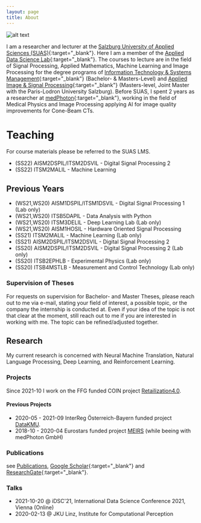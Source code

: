 ```yaml
---
layout: page
title: About
---
```


![alt text](images/long.jpg)

I am a researcher and lecturer at the [Salzburg University of Applied Sciences (SUAS)](https://www.fh-salzburg.ac.at/en/){:target="_blank"}. Here I am a member of the [Applied Data Science Lab](https://its.fh-salzburg.ac.at/forschung/applied-data-science-lab/){:target="_blank"}. The courses to lecture are in the field of Signal Processing, Applied Mathematics, Machine Learning and Image Processing for the degree programs of [Information Technology & Systems Management](https://www.fh-salzburg.ac.at/en/study/engineering/information-technology-systems-management-master){:target="_blank"} (Bachelor- & Masters-Level) and [Applied Image & Signal Processing](https://aisp-salzburg.ac.at/){:target="_blank"} (Masters-level, Joint Master with the Paris-Lodron University Salzburg). Before SUAS, I spent 2 years as a researcher at [medPhoton](https://www.medphoton.at/){:target="_blank"}, working in the field of Medical Physics and Image Processing applying AI for image quality improvements for Cone-Beam CTs.

# Teaching

For course materials please be referred to the SUAS LMS.

- (SS22) AISM2DSPIL/ITSM2DSVIL - Digital Signal Processing 2
- (SS22) ITSM2MALIL - Machine Learning

## Previous Years

- (WS21,WS20) AISM1DSPIL/ITSM1DSVIL - Digital Signal Processing 1 (Lab only)
- (WS21,WS20) ITSB5DAPIL - Data Analysis with Python
- (WS21,WS20) ITSM3DELIL - Deep Learning Lab (Lab only)
- (WS21,WS20) AISM1HOSIL - Hardware Oriented Signal Processing
- (SS21) ITSM2MALIL - Machine Learning (Lab only)
- (SS21) AISM2DSPIL/ITSM2DSVIL - Digital Signal Processing 2
- (SS20) AISM2DSPIL/ITSM2DSVIL - Digital Signal Processing 2 (Lab only)
- (SS20) ITSB2EPHLB - Experimental Physics (Lab only)
- (SS20) ITSB4MSTLB - Measurement and Control Technology (Lab only)

### Supervision of Theses

For requests on supervision for Bachelor- and Master Theses, please reach out to me via e-mail, stating your field of interest, a possible topic, or the company the internship is conducted at. Even if your idea of the topic is not that clear at the moment, still reach out to me if you are interested in working with me. The topic can be refined/adjusted together.

## Research

My current research is concerned with Neural Machine Translation, Natural Language Processing, Deep Learning, and Reinforcement Learning.

### Projects

Since 2021-10 I work on the FFG funded COIN project [Retailization4.0](https://retailization.at/).

#### Previous Projects

- 2020-05 - 2021-09 InterReg Österreich-Bayern funded project [DataKMU](https://its.fh-salzburg.ac.at/forschung/forschungsprojekte/suche/datakmu/).
- 2018-10 - 2020-04 Eurostars funded project [MEIRS](https://www.era-learn.eu/network-information/networks/eurostars-2/eurostars-cut-off-7/multi-energy-imaging-ring-system) (while beeing with medPhoton GmbH)

### Publications

see [Publications](publications/), [Google Scholar](https://scholar.google.com/citations?user=rZqsvrMAAAAJ&hl=en){:target="_blank"} and [ResearchGate](https://www.researchgate.net/profile/Martin_Uray){:target="_blank"}.

### Talks

- 2021-10-20 @ iDSC'21, International Data Science Conference 2021, Vienna (Online)
- 2020-02-13 @ JKU Linz, Institute for Computational Perception
